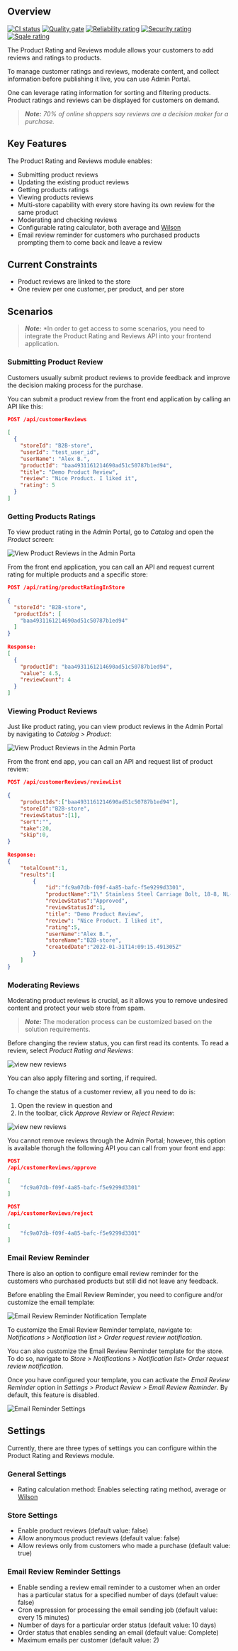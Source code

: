 ## Overview

[![CI status](https://github.com/VirtoCommerce/vc-module-customer-review/workflows/Module%20CI/badge.svg?branch=dev)](https://github.com/VirtoCommerce/vc-module-customer-review/actions?query=workflow%3A"Module+CI") [![Quality gate](https://sonarcloud.io/api/project_badges/measure?project=VirtoCommerce_vc-module-customer-review&metric=alert_status&branch=dev)](https://sonarcloud.io/dashboard?id=VirtoCommerce_vc-module-customer-review) [![Reliability rating](https://sonarcloud.io/api/project_badges/measure?project=VirtoCommerce_vc-module-customer-review&metric=reliability_rating&branch=dev)](https://sonarcloud.io/dashboard?id=VirtoCommerce_vc-module-customer-review) [![Security rating](https://sonarcloud.io/api/project_badges/measure?project=VirtoCommerce_vc-module-customer-review&metric=security_rating&branch=dev)](https://sonarcloud.io/dashboard?id=VirtoCommerce_vc-module-customer-review) [![Sqale rating](https://sonarcloud.io/api/project_badges/measure?project=VirtoCommerce_vc-module-customer-review&metric=sqale_rating&branch=dev)](https://sonarcloud.io/dashboard?id=VirtoCommerce_vc-module-customer-review)
 
The Product Rating and Reviews module allows your customers to add reviews and ratings to products.
 
To manage customer ratings and reviews, moderate content, and collect information before publishing it live, you can use Admin Portal.
 
One can leverage rating information for sorting and filtering products. Product ratings and reviews can be displayed for customers on demand.
 
> ***Note:*** *70% of online shoppers say reviews are a decision maker for a purchase.*
 
## Key Features
The Product Rating and Reviews module enables:

* Submitting product reviews
* Updating the existing product reviews
* Getting products ratings
* Viewing products reviews
* Multi-store capability with every store having its own review for the same product
* Moderating and checking reviews
* Configurable rating calculator, both average and [Wilson](https://www.evanmiller.org/how-not-to-sort-by-average-rating.html)
* Email review reminder for customers who purchased products prompting them to come back and leave a review
 
## Current Constraints
* Product reviews are linked to the store
* One review per one customer, per product, and per store
 
 
## Scenarios

> ***Note:*** *In order to get access to some scenarios, you need to integrate the Product Rating and Reviews API into your frontend application.
 
### Submitting Product Review
Customers usually submit product reviews to provide feedback and improve the decision making process for the purchase.
 
You can submit a product review from the front end application by calling an API like this:
 
```json
POST /api/customerReviews
 
[
  {
    "storeId": "B2B-store",
    "userId": "test_user_id",
    "userName": "Alex B.",
    "productId": "baa4931161214690ad51c50787b1ed94",
    "title": "Demo Product Review",
    "review": "Nice Product. I liked it",
    "rating": 5
  }
]
```
 
 
### Getting Products Ratings

To view product rating in the Admin Portal, go to *Catalog* and open the *Product* screen:
 
![View Product Reviews in the Admin Porta](media/view-product-reviews.png)
 
From the front end application, you can call an API and request current rating for multiple products and a specific store:
 
```json
POST /api/rating/productRatingInStore
 
{
  "storeId": "B2B-store",
  "productIds": [
    "baa4931161214690ad51c50787b1ed94"
  ]
}
 
Response:
[
  {
    "productId": "baa4931161214690ad51c50787b1ed94",
    "value": 4.5,
    "reviewCount": 4
  }
]
```
 
 
### Viewing Product Reviews
Just like product rating, you can view product reviews in the Admin Portal by navigating to *Catalog > Product*:
 
![View Product Reviews in the Admin Porta](media/view-product-reviews.png)
 
 
From the front end app, you can call an API and request list of product review:

```json
POST /api/customerReviews/reviewList
 
{
    "productIds":["baa4931161214690ad51c50787b1ed94"],
    "storeId":"B2B-store",
    "reviewStatus":[1],
    "sort":"",
    "take":20,
    "skip":0,
}
 
Response:
{
    "totalCount":1,
    "results":[
        {
            "id":"fc9a07db-f09f-4a85-bafc-f5e9299d3301",
            "productName":"1\" Stainless Steel Carriage Bolt, 18-8, NL-19(SM) Finish, 1/4\"-20 Dia/Thread Size, 50 PK",
            "reviewStatus":"Approved",
            "reviewStatusId":1,
            "title": "Demo Product Review",
            "review": "Nice Product. I liked it",
            "rating":5,
            "userName":"Alex B.",
            "storeName":"B2B-store",
            "createdDate":"2022-01-31T14:09:15.491305Z"
        }
    ]
}
```
 
 
### Moderating Reviews
Moderating product reviews is crucial, as it allows you to remove undesired content and protect your web store from spam.
 
> ***Note:*** The moderation process can be customized based on the solution requirements.
 
Before changing the review status, you can first read its contents. To read a review, select *Product Rating and Reviews*:
 
![view new reviews](media/view-review-list.png)

You can also apply filtering and sorting, if required.

To change the status of a customer review, all you need to do is:
1. Open the review in question and
1. In the toolbar, click *Approve Review* or *Reject Review*:

![view new reviews](media/moderate-customer-review.png)
 
You cannot remove reviews through the Admin Portal; however, this option is available thorugh the following API you can call from your front end app:
 
```json
POST 
​/api​/customerReviews​/approve
 
[
    "fc9a07db-f09f-4a85-bafc-f5e9299d3301"
]
```
 
```json
POST 
/api/customerReviews/reject
 
[
    "fc9a07db-f09f-4a85-bafc-f5e9299d3301"
]
```
 
 
### Email Review Reminder
There is also an option to configure email review reminder for the customers who purchased products but still did not leave any feedback.
 
Before enabling the Email Review Reminder, you need to configure and/or customize the email template:
 
![Email Review Reminder Notification Template](media/order-request-review-notification.png)
 
To customize the Email Review Reminder template, navigate to: *Notifications > Notification list > Order request review notification*.
 
You can also customize the Email Review Reminder template for the store. To do so, navigate to *Store > Notifications > Notification list> Order request review notification*. 
 
Once you have configured your template, you can activate the *Email Review Reminder* option in *Settings > Product Review > Email Review Reminder*. By default, this feature is disabled.
 
![Email Reminder Settings](media/email-reminder-settings.png)
 
 
## Settings

Currently, there are three types of settings you can configure within the Product Rating and Reviews module.

### General Settings
* Rating calculation method: Enables selecting rating method, average or [Wilson](https://www.evanmiller.org/how-not-to-sort-by-average-rating.html)
 
### Store Settings
* Enable product reviews (default value: false)
* Allow anonymous product reviews (default value: false)
* Allow reviews only from customers who made a purchase (default value: true)
 
### Email Review Reminder Settings
* Enable sending a review email reminder to a customer when an order has a particular status for a specified number of days (default value: false)
* Cron expression for processing the email sending job (default value: every 15 minutes)
* Number of days for a particular order status (default value: 10 days)
* Order status that enables sending an email (default value: Complete)
* Maximum emails per customer (default value: 2)
